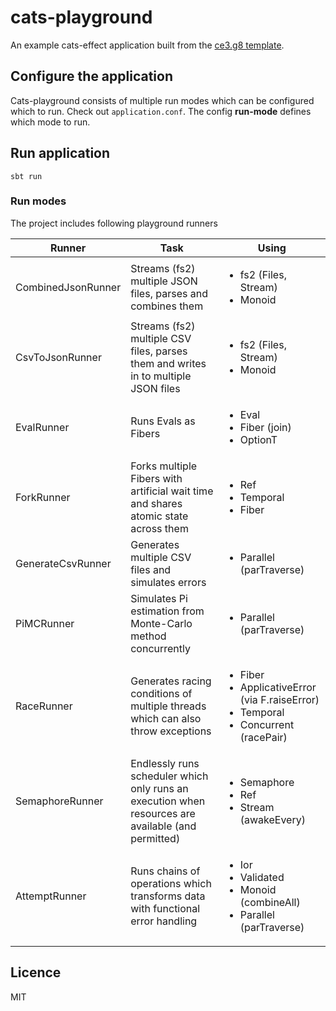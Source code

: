 # cats-playground

An example cats-effect application built from the [ce3.g8 template](https://github.com/typelevel/ce3.g8).

## Configure the application

Cats-playground consists of multiple run modes which can be configured which to run. Check out `application.conf`. The config **run-mode** defines which mode to run.

## Run application

```shell
sbt run
```

### Run modes

The project includes following playground runners

|Runner  | Task | Using |
|---|---|---|
|CombinedJsonRunner  | Streams (fs2) multiple JSON files, parses and combines them  | <ul><li>fs2 (Files, Stream)</li><li>Monoid</li></ul> |
|CsvToJsonRunner | Streams (fs2) multiple CSV files, parses them and writes in to multiple JSON files | <ul><li>fs2 (Files, Stream)</li><li>Monoid</li></ul> |
|EvalRunner | Runs Evals as Fibers|<ul><li>Eval</li><li>Fiber (join)</li><li>OptionT</li></ul>|
|ForkRunner | Forks multiple Fibers with artificial wait time and shares atomic state across them | <ul><li>Ref</li><li>Temporal</li><li>Fiber</li></ul>|
|GenerateCsvRunner| Generates multiple CSV files and simulates errors | <ul><li>Parallel (parTraverse)</li></ul>|
|PiMCRunner | Simulates Pi estimation from Monte-Carlo method concurrently| <ul><li>Parallel (parTraverse)</li></ul>|
|RaceRunner | Generates racing conditions of multiple threads which can also throw exceptions | <ul><li>Fiber</li><li>ApplicativeError (via F.raiseError)</li><li>Temporal</li><li>Concurrent (racePair)</li></ul> |
|SemaphoreRunner | Endlessly runs scheduler which only runs an execution when resources are available (and permitted)| <ul><li>Semaphore</li><li>Ref</li><li>Stream (awakeEvery)</li></ul>|
|AttemptRunner | Runs chains of operations which transforms data with functional error handling | <ul><li>Ior</li><li>Validated</li><li>Monoid (combineAll)</li><li>Parallel (parTraverse)</li></ul> |



## Licence

MIT